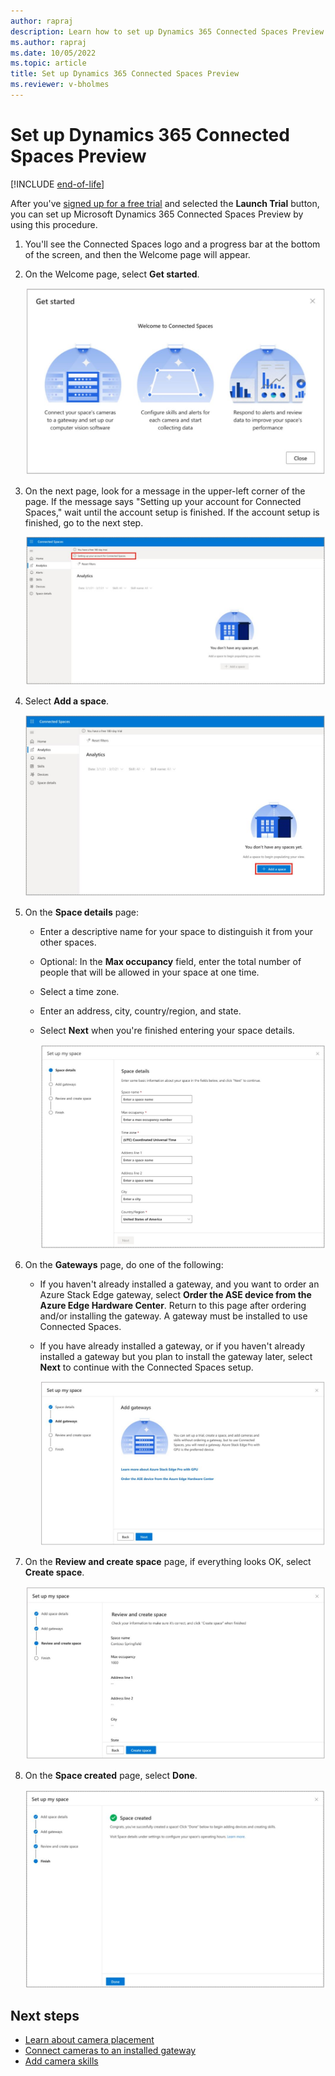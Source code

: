```yaml
---
author: rapraj
description: Learn how to set up Dynamics 365 Connected Spaces Preview
ms.author: rapraj
ms.date: 10/05/2022
ms.topic: article
title: Set up Dynamics 365 Connected Spaces Preview
ms.reviewer: v-bholmes
---
```


# Set up Dynamics 365 Connected Spaces Preview

[!INCLUDE [end-of-life](includes/end-of-life.md)]

After you've [signed up for a free trial](/dynamics365/connected-spaces/) and selected the **Launch Trial** button, you can set up Microsoft Dynamics 365 Connected Spaces Preview by using this procedure. 

1. You'll see the Connected Spaces logo and a progress bar at the bottom of the screen, and then the Welcome page will appear. 

2. On the Welcome page, select **Get started**.

   ![Screenshot of Get started page.](media/setup-welcome.JPG "Screenshot of Get started page")

3. On the next page, look for a message in the upper-left corner of the page. If the message says "Setting up your account for Connected Spaces," wait until the account setup is finished. If the account setup is finished, go to the next step. 

     ![Screenshot of Setting up your account for Connected Spaces message.](media/setup-installing.JPG "Screenshot of Setting up your account for Connected Spaces message")
  
4. Select **Add a space**.

   ![Screenshot of Get started page with Add a space highlighted.](media/setup-add-space.JPG "Screenshot of Get started page with Add a space highlighted")

5. On the **Space details** page:

    - Enter a descriptive name for your space to distinguish it from your other spaces.

    - Optional: In the **Max occupancy** field, enter the total number of people that will be allowed in your space at one time. 

    - Select a time zone.

    - Enter an address, city, country/region, and state.
    
    - Select **Next** when you're finished entering your space details.

      ![Screenshot of Space details page.](media/setup-space-details.JPG "Screenshot of Space details page")
   
6. On the **Gateways** page, do one of the following:

    - If you haven't already installed a gateway, and you want to order an Azure Stack Edge gateway, select **Order the ASE device from the Azure Edge Hardware Center**. Return to this page after ordering and/or installing the gateway. A gateway must be installed to use Connected Spaces.  
    - If you have already installed a gateway, or if you haven't already installed a gateway but you plan to install the gateway later, select **Next** to continue with the Connected Spaces setup.

        ![Screenshot of Gateways page.](media/setup-add-gateways.JPG "Screenshot of Gateways page")
        
7. On the **Review and create space** page, if everything looks OK, select **Create space**.

    ![Screenshot of Review and create space page.](media/setup-review-space.JPG "Screenshot of Review and create space page")
    
8. On the **Space created** page, select **Done**.

    ![Screenshot of Done page.](media/setup-created.JPG "Screenshot of Done page")

## Next steps

- [Learn about camera placement](camera-placement-checklist.md)
- [Connect cameras to an installed gateway](web-app-cameras-connect.md)
- [Add camera skills](web-app-cameras-add-skills.md)